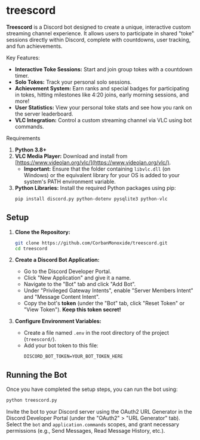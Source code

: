# treescord

**Treescord** is a Discord bot designed to create a unique, interactive custom streaming channel experience. It allows users to participate in shared "toke" sessions directly within Discord, complete with countdowns, user tracking, and fun achievements.

Key Features:

-   **Interactive Toke Sessions:** Start and join group tokes with a countdown timer.
-   **Solo Tokes:** Track your personal solo sessions.
-   **Achievement System:** Earn ranks and special badges for participating in tokes, hitting milestones like 4:20 joins, early morning sessions, and more!
-   **User Statistics:** View your personal toke stats and see how you rank on the server leaderboard.
-   **VLC Integration:** Control a custom streaming channel via VLC using bot commands.

Requirements

1.  **Python 3.8+**
2.  **VLC Media Player:** Download and install from [https://www.videolan.org/vlc/](https://www.videolan.org/vlc/).
    *   **Important:** Ensure that the folder containing `libvlc.dll` (on Windows) or the equivalent library for your OS is added to your system's PATH environment variable.
3.  **Python Libraries:** Install the required Python packages using pip:
    ```bash
    pip install discord.py python-dotenv pysqlite3 python-vlc
    ```

## Setup

1.  **Clone the Repository:**
    ```bash
    git clone https://github.com/CorbanMonoxide/treescord.git 
    cd treescord
    ```

2.  **Create a Discord Bot Application:**
    *   Go to the Discord Developer Portal.
    *   Click "New Application" and give it a name.
    *   Navigate to the "Bot" tab and click "Add Bot".
    *   Under "Privileged Gateway Intents", enable "Server Members Intent" and "Message Content Intent".
    *   Copy the bot's **token** (under the "Bot" tab, click "Reset Token" or "View Token"). **Keep this token secret!**

3.  **Configure Environment Variables:**
    *   Create a file named `.env` in the root directory of the project (`treescord/`).
    *   Add your bot token to this file:
        ```env
        DISCORD_BOT_TOKEN=YOUR_BOT_TOKEN_HERE
        ```

## Running the Bot

Once you have completed the setup steps, you can run the bot using:

```bash
python treescord.py
```

Invite the bot to your Discord server using the OAuth2 URL Generator in the Discord Developer Portal (under the "OAuth2" > "URL Generator" tab). Select the `bot` and `application.commands` scopes, and grant necessary permissions (e.g., Send Messages, Read Message History, etc.).